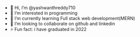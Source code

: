 - 👋 Hi, I’m @yashwanthreddy710
- 👀 I’m interested in programming
- 🌱 I’m currently learning Full stack web development(MERN)
- 💞️ I’m looking to collaborate on github and linkedin
- ⚡ Fun fact: i have graduated in 2022

<!---
yashwanthreddy710/yashwanthreddy710 is a ✨ special ✨ repository because its `README.md` (this file) appears on your GitHub profile.
You can click the Preview link to take a look at your changes.
--->
